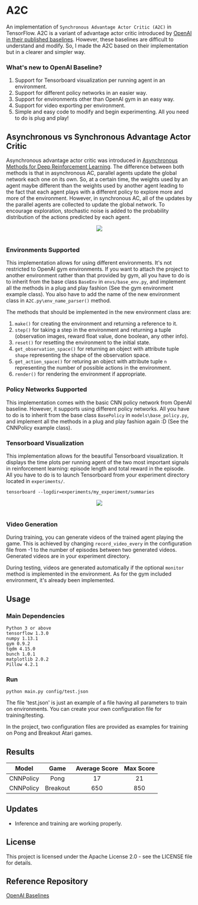 # A2C
An implementation of `Synchronous Advantage Actor Critic (A2C)` in TensorFlow. A2C is a variant of advantage actor critic introduced by [OpenAI in their published baselines](https://github.com/openai/baselines). However, these baselines are difficult to understand and modify. So, I made the A2C based on their implementation but in a clearer and simpler way.

### What's new to OpenAI Baseline?
1. Support for Tensorboard visualization per running agent in an environment.
2. Support for different policy networks in an easier way.
3. Support for environments other than OpenAI gym in an easy way.
4. Support for video exporting per environment.
5. Simple and easy code to modify and begin experimenting. All you need to do is plug and play!

## Asynchronous vs Synchronous Advantage Actor Critic
Asynchronous advantage actor critic was introduced in [Asynchronous Methods for Deep Reinforcement Learning](https://arxiv.org/pdf/1602.01783.pdf). The difference between both methods is that in asynchronous AC, parallel agents update the global network each one on its own. So, at a certain time, the weights used by an agent maybe different than the weights used by another agent leading to the fact that each agent plays with a different policy to explore more and more of the environment. However, in synchronous AC, all of the updates by the parallel agents are collected to update the global network. To encourage exploration, stochastic noise is added to the probability distribution of the actions predicted by each agent.
<div align="center">
<img src="https://github.com/MG2033/A2C/blob/master/figures/a3c_vs_a2c.png"><br><br>
</div>

### Environments Supported
This implementation allows for using different environments. It's not restricted to OpenAI gym environments. If you want to attach the project to another environment rather than that provided by gym, all you have to do is to inherit from the base class `BaseEnv` in `envs/base_env.py`, and implement all the methods in a plug and play fashion (See the gym environment example class). You also have to add the name of the new environment class in `A2C.py\env_name_parser()` method.

The methods that should be implemented in the new environment class are: 
1. `make()` for creating the environment and returning a reference to it.
2. `step()` for taking a step in the environment and returning a tuple (observation images, reward float value, done boolean, any other info).
3. `reset()` for resetting the environment to the initial state.
4. `get_observation_space()` for returning an object with attribute tuple `shape` representing the shape of the observation space.
5. `get_action_space()` for returing an object with attribute tuple `n` representing the number of possible actions in the environment.
6. `render()` for rendering the environment if appropriate.

### Policy Networks Supported
This implementation comes with the basic CNN policy network from OpenAI baseline. However, it supports using different policy networks. All you have to do is to inherit from the base class `BasePolicy` in `models\base_policy.py`, and implement all the methods in a plug and play fashion again :D (See the CNNPolicy example class).

### Tensorboard Visualization
This implementation allows for the beautiful Tensorboard visualization. It displays the time plots per running agent of the two most important signals in reinforcement learning: episode length and total reward in the episode. All you have to do is to launch Tensorboard from your experiment directory located in `experiments/`.
```
tensorboard --logdir=experiments/my_experiment/summaries
```
<div align="center">
<img src="https://github.com/MG2033/A2C/blob/master/figures/plot.png"><br><br>
</div>

### Video Generation
During training, you can generate videos of the trained agent playing the game. This is achieved by changing `record_video_every` in the configuration file from -1 to the number of episodes between two generated videos. Generated videos are in your experiment directory.

During testing, videos are generated automatically if the optional `monitor` method is implemented in the environment. As for the gym included environment, it's already been implemented.

## Usage
### Main Dependencies
 ```
 Python 3 or above
 tensorflow 1.3.0
 numpy 1.13.1
 gym 0.9.2
 tqdm 4.15.0
 bunch 1.0.1
 matplotlib 2.0.2
 Pillow 4.2.1
 ```
### Run
```
python main.py config/test.json
```
The file 'test.json' is just an example of a file having all parameters to train on environments. You can create your own configuration file for training/testing.

In the project, two configuration files are provided as examples for training on Pong and Breakout Atari games.

## Results
|   Model   |   Game   | Average Score | Max Score |
|:---------:|:--------:|:-------------:|:---------:|
| CNNPolicy |   Pong   |       17      |     21    |
| CNNPolicy | Breakout |      650      |    850    |

## Updates
* Inference and training are working properly.

## License
This project is licensed under the Apache License 2.0 - see the LICENSE file for details.

## Reference Repository
[OpenAI Baselines](https://github.com/openai/baselines)
